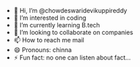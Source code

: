 - 👋 Hi, I’m @chowdeswaridevikuppireddy
- 👀 I’m interested in coding
- 🌱 I’m currently learning B.tech
- 💞️ I’m looking to collaborate on companies
- 📫 How to reach me mail
- 😄 Pronouns: chinna
- ⚡ Fun fact: no one can listen about fact...

<!---
chowedeswaridevikuppireddy/chowedeswaridevikuppireddy is a ✨ special ✨ repository because its `README.md` (this file) appears on your GitHub profile.
You can click the Preview link to take a look at your changes.
--->
